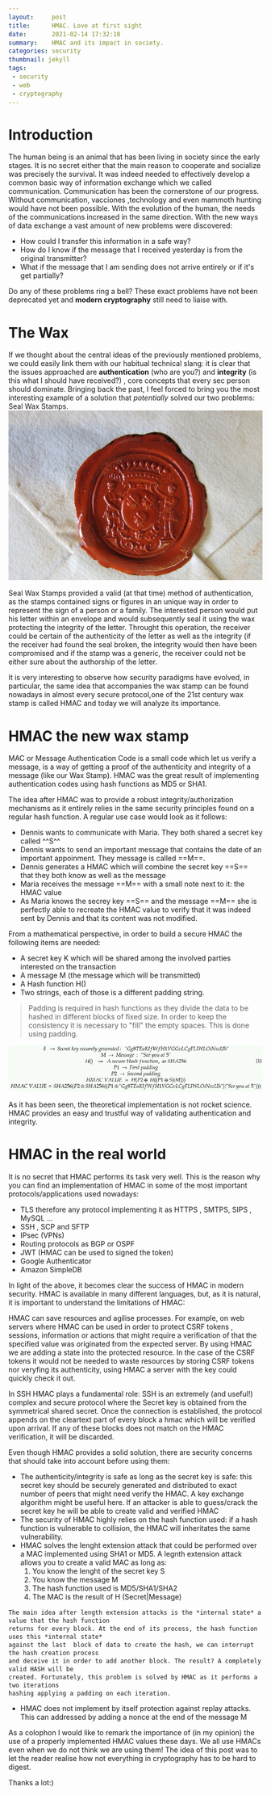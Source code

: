 ```yaml
---
layout:     post
title:      HMAC. Love at first sight
date:       2021-02-14 17:32:18
summary:    HMAC and its impact in society.
categories: security
thumbnail: jekyll
tags:
 - security
 - web
 - cryptography
---
```


# Introduction
The human being is an animal that has been living in society since the early stages. It is no secret either that the main reason to cooperate and socialize was precisely the survival. It was indeed needed to effectively develop a common basic way of information exchange which we called communication. Communication has been the cornerstone of our progress. Without communication, vacciones ,technology and even mammoth hunting would have not been possible. With the evolution of the human, the needs of the communications increased in the same direction. With the new ways of data exchange a vast amount of new problems were discovered:

- How could I transfer this information in a safe way?
- How do I know if the message that I received yesterday is from the original transmitter?
- What if the message that I am sending does not arrive entirely or if it's get partially?

Do any of these problems ring a bell? These exact problems have not been deprecated yet and **modern cryptography** still need to liaise with.


# The Wax
If we thought about the central ideas of the previously mentioned problems, we could easily link them with our habitual technical slang: it is clear that the issues approached are **authentication** (who are you?) and **integrity** (is this what I should have received?) , core concepts that every sec person should dominate. 
Bringing back the past, I feel forced to bring you the most interesting example of a solution that *potentially* solved our two problems: Seal Wax Stamps.
![Wax stamp on an envelope](https://github.com/Stoo0rmq/Stoo0rmq.github.io/blob/master/images/hmac-love/wax-seal-letter_0.jpg?raw=true)

Seal Wax Stamps provided a  valid (at that time) method of authentication, as the stamps contained signs or figures in an unique way in order to represent the sign of a person or a family. The interested person would put his letter within an envelope and would subsequently seal it using the wax protecting the integrity of the letter. Throught this operation, the receiver could be certain of the authenticity of the letter as well as the integrity (if the receiver had found the seal broken, the integrity would then have been compromised and if the stamp was a generic, the receiver could not be either sure about the authorship of the letter.

It is very interesting to observe how security paradigms have evolved, in particular, the same idea that accompanies the wax stamp can be found nowadays in almost every secure protocol,one of the 21st century wax stamp is called HMAC and today we will analyze its importance. 

# HMAC the new wax stamp

MAC or Message Authentication Code is a small code which let us verify a message, is a way of getting a proof of the authenticity and integrity of a message (like our Wax Stamp). HMAC was the great result of implementing authentication codes using hash functions as MD5 or SHA1.

The idea after HMAC was to provide a robust integrity/authorization mechanisms as it entirely relies in the same security principles found on a regular hash function. A regular use case would look as it follows:
- Dennis wants to communicate with Maria. They both shared a secret key called ^^S^^
- Dennis wants to send an important message that contains the date of an important appoinment. They message is called ==M==.
- Dennis generates a HMAC which will combine the secret key  ==S== that they both know as well as the message  
- Maria receives the message ==M== with a small note next to it: the HMAC value
- As Maria knows the secrey key ==S== and the message ==M== she is perfectly able to recreate the HMAC value to verify that it was indeed sent by Dennis and that its content was not modified.


From a mathematical perspective, in order to build a secure HMAC the following items are needed:
- A secret key K which will be shared among the involved parties interested on the transaction
- A message M  (the message which will be transmitted)
- A Hash function H()
- Two strings, each of those is a different padding string. 

> Padding is required in hash functions as they divide the data to be hashed in different blocks of fixed size. In order to keep the consistency it is necessary to "fill" the empty spaces. This is done using padding.

![](https://raw.githubusercontent.com/Stoo0rmq/Stoo0rmq.github.io/master/images/hmac-love/hmac.png)

As it has been seen, the theoretical implementation is not rocket science. HMAC provides an easy and trustful way of validating authentication and integrity.

# HMAC in the real world

It is no secret that HMAC performs its task very well. This is the reason why you can find an implementation of HMAC in some of the most important protocols/applications used nowadays:
- TLS therefore any protocol implementing it as HTTPS , SMTPS, SIPS , MySQL ...
- SSH , SCP and SFTP
- IPsec (VPNs)
- Routing protocols as BGP or OSPF
- JWT (HMAC can be used to signed the token)
- Google Authenticator
- Amazon SimpleDB


In light of the above, it becomes clear the success of HMAC in modern security. HMAC is available in many different languages, but, as it is natural, it is important to understand the limitations of HMAC:

HMAC can save resources and agilise processes. For example, on web servers where HMAC can be used in order to protect CSRF tokens , sessions,  information or actions that might require a verification of that the specified value was originated from the expected server. By using HMAC we are adding a state into the protected resource. In the case of the CSRF tokens it would not be needed to waste resources by storing CSRF tokens nor veryfing its authenticity, using HMAC a server with the key could quickly check it out. 

In SSH HMAC plays a fundamental role: SSH is an extremely (and useful!) complex and secure protocol where the Secret key is obtained from the symmetrical shared secret. Once the connection is established, the protocol appends on the cleartext part of every block a hmac which will be verified upon arrival. If any of these blocks does not match on the HMAC verification, it will be discarded.

Even though HMAC provides a solid solution, there are security concerns that should take into account before using them:
- The authenticity/integrity is safe as long as the secret key is safe: this secret key should be securely generated and distributed to exact number of peers that might need verify the HMAC. A key exchange algorithm might be useful here. If an attacker is able to guess/crack the secret key he will be able to create valid and verified HMAC
- The security of HMAC highly relies on the hash function used: if a hash function is vulnerable to collision, the HMAC will inheritates the same vulnerability.
- HMAC solves the lenght extension attack that could be performed over a MAC implemented using SHA1 or MD5. A legnth extension attack allows you to create a valid MAC as long as:
   1. You know the lenght of the secret key S
   2. You know the message M
   3. The hash function used is MD5/SHA1/SHA2
   4. The MAC is the result of   H (Secret|Message)
```
The main idea after length extension attacks is the *internal state* a value that the hash function
returns for every block. At the end of its process, the hash function uses this *internal state* 
against the last  block of data to create the hash, we can interrupt the hash creation process 
and deceive it in order to add another block. The result? A completely valid HASH will be 
created. Fortunately, this problem is solved by HMAC as it performs a two iterations 
hashing applying a padding on each iteration.
```
- HMAC does not implement by itself protection against replay attacks. This can addressed by adding a nonce at the end of the message M


As a colophon I would like to remark the importance of (in my opinion) the use of a properly implemented HMAC values these days. We all use HMACs even when we do not think we are using them! The idea of this post was to let the reader realise how not everything in cryptography has to be hard to digest.

Thanks a lot:)


